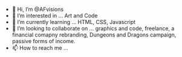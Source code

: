 - 👋 Hi, I’m @AFvisions
- 👀 I’m interested in ... Art and Code
- 🌱 I’m currently learning ... HTML, CSS, Javascript
- 💞️ I’m looking to collaborate on ... graphics and code, freelance, a financial comapny rebranding, Dungeons and Dragons campaign, passive forms of income.
- 📫 How to reach me ...

<!---
AFvisions/AFvisions is a ✨ special ✨ repository because its `README.md` (this file) appears on your GitHub profile.
You can click the Preview link to take a look at your changes.
--->

<!DOCTYPE>
  <p>

